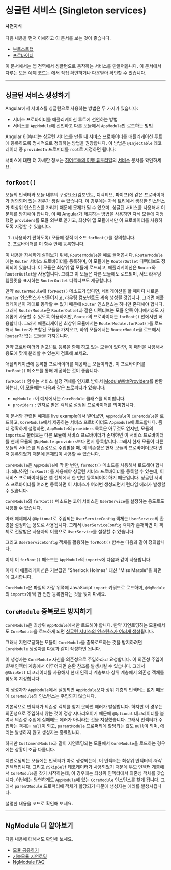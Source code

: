 <!--
# Singleton services
-->
# 싱글턴 서비스 (Singleton services)

<!--
#### Prerequisites:
-->
#### 사전지식

<!--
* A basic understanding of [Bootstrapping](guide/bootstrapping).
* Familiarity with [Providers](guide/providers).
-->
다음 내용을 먼저 이해하고 이 문서를 보는 것이 좋습니다.
* [부트스트랩](guide/bootstrapping)
* [프로바이더](guide/providers)

<!--
For a sample app using the app-wide singleton service that this page describes, see the
<live-example name="ngmodules"></live-example> showcasing all the documented features of NgModules.
-->
이 문서에서는 앱 전역에서 싱글턴으로 동작하는 서비스를 만들어봅니다. 이 문서에서 다루는 모든 예제 코드는 <live-example name="ngmodules"></live-example>에서 직접 확인하거나 다운받아 확인할 수 있습니다.

<hr />

<!--
## Providing a singleton service
-->
## 싱글턴 서비스 생성하기

<!--
There are two ways to make a service a singleton in Angular:
-->
Angular에서 서비스를 싱글턴으로 사용하는 방법은 두 가지가 있습니다:

<!--
* Declare that the service should be provided in the application root.
* Include the service in the `AppModule` or in a module that is only imported by the `AppModule`.
-->
* 서비스 프로바이더를 애플리케이션 루트에 선언하는 방법
* 서비스를 `AppModule`에 선언하고 다른 모듈에서 `AppModule`만 로드하는 방법

<!--
Beginning with Angular 6.0, the preferred way to create a singleton services is to specify on the service that it should be provided in the application root. This is done by setting `providedIn` to `root` on the service's `@Injectable` decorator:
-->
Angular 6.0부터는 싱글턴 서비스를 만들 때 서비스 프로바이더를 애플리케이션 루트에 등록하도록 명시적으로 정의하는 방법을 권장합니다. 이 방법은 `@Injectable` 데코레이터 중 `providedIn` 프로퍼티를 `root`로 지정하면 됩니다:

<code-example path="providers/src/app/user.service.0.ts"  header="src/app/user.service.0.ts" linenums="false"> </code-example>

<!--
For more detailed information on services, see the [Services](tutorial/toh-pt4) chapter of the
[Tour of Heroes tutorial](tutorial).
-->
서비스에 대한 더 자세한 정보는 [히어로들의 여행 튜토리얼](tutorial)의 [서비스](tutorial/toh-pt4) 문서를 확인하세요.

## `forRoot()`

<!--
If a module provides both providers and declarations (components, directives, pipes) then loading it in a child injector such as a route, would duplicate the provider instances. The duplication of providers would cause issues as they would shadow the root instances, which are probably meant to be singletons. For this reason Angular provides a way to separate providers out of the module so that same module can be imported into the root module with `providers` and child modules without `providers`.
-->
모듈의 인젝터와 모듈 내부의 구성요소(컴포넌트, 디렉티브, 파이프)에 같은 프로바이더가 정의되어 있는 경우가 생길 수 있습니다. 이 경우에는 자식 트리에서 생성한 인스턴스가 최상위 인스턴스를 가리기 때문에 문제가 될 수 있으며, 싱글턴 서비스를 사용해서 이 문제를 방지해야 합니다. 이 때 Angular가 제공하는 방법을 사용하면 자식 모듈에 지정했던 `providers`를 모듈 외부로 옮기고, 최상위 앱 모듈에서만 이 프로바이더를 사용하도록 지정할 수 있습니다.

<!--
1. Create a static method `forRoot()` (by convention) on the module.
2. Place the providers into the `forRoot` method as follows.
-->
1. (사용하기 편하도록) 모듈에 정적 메소드 `forRoot()`를 정의합니다.
1. 프로바이더를 이 함수 안에 등록합니다.

<!-- MH: show a simple example how to do that without going to deep into it. -->
<!--
To make this more concrete, consider the `RouterModule` as an example. `RouterModule` needs to provide the `Router` service, as well as the `RouterOutlet` directive. `RouterModule` has to be imported by the root application module so that the application has a `Router` and the application has at least one `RouterOutlet`. It also must be imported by the individual route components so that they can place `RouterOutlet` directives into their template for sub-routes.
-->
이 내용을 자세하게 살펴보기 위해, `RouterModule`을 예로 들어봅시다. `RouterModule`에는 `Router` 서비스 프로바이더를 등록하며, 이 모듈에는 `RouterOutlet` 디렉티브도 정의되어 있습니다. 이 모듈은 최상위 앱 모듈에 로드되고, 애플리케이션은 `Router`와 `RouterOutlet`을 사용합니다. 그리고 이 모듈은 다른 모듈에도 로드되며, 서브 라우팅 템플릿을 표시하는 `RouterOutlet` 디렉티브도 제공합니다.

<!--
If the `RouterModule` didn’t have `forRoot()` then each route component would instantiate a new `Router` instance, which would break the application as there can only be one `Router`. For this reason, the `RouterModule` has the `RouterOutlet` declaration so that it is available everywhere, but the `Router` provider is only in the `forRoot()`. The result is that the root application module imports `RouterModule.forRoot(...)` and gets a `Router`, whereas all route components import `RouterModule` which does not include the `Router`.
-->
만약 `RouterModule`에 `forRoot()` 메소드가 없다면, 네비게이션을 할 때마다 새로운 `Router` 인스턴스가 만들어지고, 라우팅 컴포넌트도 계속 생성될 것입니다. 그러면 애플리케이션이 제대로 동작할 수 없기 때문에 `Router` 인스턴스는 하나만 존재해야 합니다. 그래서 `RouterModule`은 `RouterOutlet`과 같은 디렉티브는 모듈 안쪽 어디에서라도 자유롭게 사용할 수 있도록 허용하지만, `Router`의 프로바이더는 `forRoot()` 안에서만 허용합니다. 그래서 애플리케이션 최상위 모듈에서는 `RouterModule.forRoot()`를 로드해서 `Router`가 포함된 모듈을 가져오고, 하위 모듈에서는 `RouterModule`을 로드해서 `Router`가 없는 모듈을 가져옵니다.

<!--
If you have a module which provides both providers and declarations, use this pattern to separate them out.
-->
만약 프로바이더와 컴포넌트 등록을 함께 하고 있는 모듈이 있다면, 이 패턴을 사용해서 용도에 맞게 분리할 수 있는지 검토해 보세요.

<!--
A module that adds providers to the application can offer a
facility for configuring those providers as well through the
`forRoot()` method.
-->
애플리케이션에 등록할 프로바이더를 제공하는 모듈이라면, 이 프로바이더를 `forRoot()` 메소드를 통해 제공하는 것이 좋습니다.

<!--
`forRoot()` takes a service configuration object and returns a
[ModuleWithProviders](api/core/ModuleWithProviders), which is
a simple object with the following properties:
-->
`forRoot()` 함수는 서비스 설정 객체를 인자로 받아서 [ModuleWithProviders](api/core/ModuleWithProviders)를 반환하는데, 이 모듈에는 다음과 같은 프로퍼티가 있습니다:

<!--
* `ngModule`: in this example, the `CoreModule` class.
* `providers`: the configured providers.
-->
* `ngModule` : 이 예제에서는 `CoreModule` 클래스를 의미합니다.
* `providers` : 인자로 받은 객체로 설정된 프로바이더를 의미합니다.

<!--
In the <live-example name="ngmodules">live example</live-example>
the root `AppModule` imports the `CoreModule` and adds the
`providers` to the `AppModule` providers. Specifically,
Angular accumulates all imported providers
before appending the items listed in `@NgModule.providers`.
This sequence ensures that whatever you add explicitly to
the `AppModule` providers takes precedence over the providers
of imported modules.
-->
이 문서와 관련된 예제를 <live-example name="ngmodules">live example</live-example>에서 열어보면, `AppModule`이 `CoreModule`을 로드하고, `CoreModule`에서 제공하는 서비스 프로바이더도 `Appmodule`에 로드합니다. 좀 더 정확하게 설명하면, `AppModule`의 `providers` 목록은 아무것도 없지만, 모듈의 `imports`로 불러오는 다른 모듈에 서비스 프로바이더가 존재하면 이 서비스 프로바이더를 현재 모듈의 `@NgModule.providers`보다 먼저 등록합니다. 그래서 현재 모듈이 다른 모듈의 서비스를 의존성으로 주입받을 때, 이 의존성은 현재 모듈의 프로바이더보다 먼저 등록되었기 때문에 문제없이 사용할 수 있습니다.

<!--
Import `CoreModule` and use its `forRoot()` method one time, in `AppModule`, because it registers services and you only want to register those services one time in your app. If you were to register them more than once, you could end up with multiple instances of the service and a runtime error.
-->
`CoreModule`은 `AppModule`에 딱 한 번만, `forRoot()` 메소드를 사용해서 로드해야 합니다. 왜냐하면 `forRoot()`를 사용해야 싱글턴 서비스 프로바이더를 등록할 수 있는데, 이 서비스 프로바이더들은 앱 전체에서 한 번만 등록되어야 하기 때문입니다. 싱글턴 서비스 프로바이더를 여러번 등록하면 이 서비스가 여러번 생성되면서 런타임 에러가 발생할 수 있습니다.

<!--
You can also add a `forRoot()` method in the `CoreModule` that configures
the core `UserService`.
-->
`CoreModule`의 `forRoot()` 메소드는 코어 서비스인 `UserService`를 설정하는 용도로도 사용할 수 있습니다.

<!--
In the following example, the optional, injected `UserServiceConfig`
extends the core `UserService`. If a `UserServiceConfig` exists, the `UserService` sets the user name from that config.
-->
아래 예제에서 `@Optional`로 주입되는 `UserServiceConfig` 객체는 `UserService`의 환경을 설정하는 용도로 사용됩니다. 그래서 `UserServiceConfig` 객체가 존재하면 이 객체로 전달받은 사용자의 이름으로 `UserService`를 설정할 수 있습니다.

<!--
<code-example path="ngmodules/src/app/core/user.service.ts" region="ctor" header="src/app/core/user.service.ts (constructor)" linenums="false">
-->
<code-example path="ngmodules/src/app/core/user.service.ts" region="ctor" header="src/app/core/user.service.ts (생성자)" linenums="false">

</code-example>

<!--
Here's `forRoot()` that takes a `UserServiceConfig` object:
-->
그리고 `UserServiceConfig` 객체를 활용하는 `forRoot()` 함수는 다음과 같이 정의합니다.

<code-example path="ngmodules/src/app/core/core.module.ts" region="for-root" header="src/app/core/core.module.ts (forRoot)" linenums="false">

</code-example>

<!--
Lastly, call it within the `imports` list of the `AppModule`.
-->
이제 이 `forRoot()` 메소드는 `AppModule`의 `imports`에 다음과 같이 사용합니다.

<code-example path="ngmodules/src/app/app.module.ts" region="import-for-root" header="src/app/app.module.ts (imports)" linenums="false">

</code-example>

<!--
The app displays "Miss Marple" as the user instead of the default "Sherlock Holmes".
-->
이제 이 애플리케이션은 기본값인 "Sherlock Holmes" 대신 "Miss Marple"을 화면에 표시합니다.

<!--
Remember to _import_ `CoreModule` as a Javascript import at the top of the file; don't add it to more than one `@NgModule` `imports` list.
-->
`CoreModule`은 파일의 가장 위쪽에 JavaScript `import` 키워드로 로드하며, `@NgModule`의 `imports`에 딱 한 번만 등록한다는 것을 잊지 마세요.

<!-- KW--Does this mean that if we need it elsewhere we only import it at the top? I thought the services would all be available since we were importing it into `AppModule` in `providers`. -->

<!--
## Prevent reimport of the `CoreModule`
-->
## `CoreModule` 중복로드 방지하기

<!--
Only the root `AppModule` should import the `CoreModule`. If a
lazy-loaded module imports it too, the app can generate
[multiple instances](guide/ngmodule-faq#q-why-bad) of a service.
-->
`CoreModule`은 최상위 `AppModule`에서만 로드해야 합니다. 만약 지연로딩하는 모듈에서도 `CoreModule`을 로드하게 되면 [싱글턴 서비스의 인스턴스가 여러개 생성](guide/ngmodule-faq#q-why-bad)됩니다.

<!--
To guard against a lazy-loaded module re-importing `CoreModule`, add the following `CoreModule` constructor.
-->
그래서 지연로딩하는 모듈이 `CoreModule`을 중복로드하는 것을 방지하려면 `CoreModule` 생성자를 다음과 같이 작성하면 됩니다.

<code-example path="ngmodules/src/app/core/core.module.ts" region="ctor" header="src/app/core/core.module.ts" linenums="false">

</code-example>

<!--
The constructor tells Angular to inject the `CoreModule` into itself.
The injection would be circular if Angular looked for
`CoreModule` in the _current_ injector. The `@SkipSelf`
decorator means "look for `CoreModule` in an ancestor
injector, above me in the injector hierarchy."
-->
이 생성자는 `CoreModule` 자신을 의존성으로 주입하라고 요청합니다. 이 의존성 주입이 _현재_ 인젝터 계층에서 이루어지면 순환 참조를 발생시킬 수 있습니다. 그래서 `@SkipSelf` 데코레이터를 사용해서 현재 인젝터 계층보다 상위 계층에서 의존성 객체를 찾도록 지정합니다.

<!--
If the constructor executes as intended in the `AppModule`,
there would be no ancestor injector that could provide an instance of `CoreModule` and the injector should give up.
-->
이 생성자가 `AppModule`에서 실행되면 `AppModule`보다 상위 계층의 인젝터는 없기 때문에 `CoreModule`의 인스턴스는 주입되지 않습니다.

<!--
By default, the injector throws an error when it can't
find a requested provider.
The `@Optional` decorator means not finding the service is OK.
The injector returns `null`, the `parentModule` parameter is null,
and the constructor concludes uneventfully.
-->
기본적으로 인젝터가 의존성 객체를 찾지 못하면 에러가 발생합니다. 하지만 이 경우는 의존성으로 주입하지 않는 것이 정상 시나리오이기 때문에 `@Optional` 데코레이터를 붙여서 의존성 주입에 실패해도 에러가 아니라는 것을 지정했습니다. 그래서 인젝터가 주입하는 객체는 `null`이 되고, `parentModule` 프로퍼티에 할당되는 값도 `null`이 되며, 에러는 발생하지 않고 생성자는 종료됩니다.

<!--
It's a different story if you improperly import `CoreModule` into a lazy-loaded module such as `CustomersModule`.
-->
하지만 `CustomersModule`과 같이 지연로딩되는 모듈에서 `CoreModule`을 로드하는 경우에는 상황이 조금 다릅니다.

<!--
Angular creates a lazy-loaded module with its own injector,
a _child_ of the root injector.
`@SkipSelf` causes Angular to look for a `CoreModule` in the parent injector, which this time is the root injector.
Of course it finds the instance imported by the root `AppModule`.
Now `parentModule` exists and the constructor throws the error.
-->
지연로딩되는 모듈에는 인젝터가 따로 생성되는데, 이 인젝터는 최상위 인젝터의 _자식_ 인젝터입니다. 그리고 `@SkipSelf` 데코레이터가 사용되었기 때문에 부모 인젝터 계층에서 `CoreModule`을 찾기 시작하는데, 이 경우에는 최상위 인젝터에서 의존성 객체를 찾습니다.
이번에는 당연하게도 `AppModule`에 있는 `CoreModule` 인스턴스를 찾게 됩니다.
그래서 `parentModule` 프로퍼티에 객체가 할당되기 때문에 생성자는 에러를 발생시킵니다.

<!--
Here are the two files in their entirety for reference:
-->
설명한 내용을 코드로 확인해 보세요.

<code-tabs linenums="false">
 <code-pane
   header="app.module.ts"
   path="ngmodules/src/app/app.module.ts">
 </code-pane>
 <code-pane
   header="core.module.ts"
   region="whole-core-module"
   path="ngmodules/src/app/core/core.module.ts">
 </code-pane>
</code-tabs>


<hr>

<!--
## More on NgModules
-->
## NgModule 더 알아보기

<!--
You may also be interested in:
* [Sharing Modules](guide/sharing-ngmodules), which elaborates on the concepts covered on this page.
* [Lazy Loading Modules](guide/lazy-loading-ngmodules).
* [NgModule FAQ](guide/ngmodule-faq).
-->
다음 내용에 대해서도 확인해 보세요.
* [모듈 공유하기](guide/sharing-ngmodules)
* [기능모듈 지연로딩](guide/lazy-loading-ngmodules)
* [NgModule FAQ](guide/ngmodule-faq)